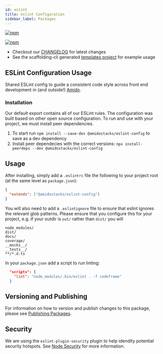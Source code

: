 ```yaml
---
id: eslint
title: eslint Configuration
sidebar_label: Packages
---
```


[![npm](https://img.shields.io/npm/v/@amidostacks/eslint-config)](https://www.npmjs.com/package/@amidostacks/eslint-config)

[![npm](https://img.shields.io/npm/dt/@amidostacks/scaffolding-cli)](https://www.npmjs.com/package/@amidostacks/scaffolding-cli)

- Checkout our [CHANGELOG](./CHANGELOG.md) for latest changes
- See the scaffolding-cli generated
  [templates project](../scaffolding-cli/templates/src/ssr/package.json) for
  example usage

## ESLint Configuration Usage

Shared ESLint config to guide a consistent code style across front end
development in (and outside!) [Amido](https://amido.com).

### Installation

Our default export contains all of our ESLint rules. The configuration was built
based on other open source configuration. To run and use with your project, we
must install peer dependencies.

1. To start run `npm install --save-dev @amidostacks/eslint-config` to save as a
   dev dependency
2. Install peer dependecies with the correct versions:
   `npx install-peerdeps --dev @amidostacks/eslint-config`

## Usage

After installing, simply add a `.eslintrc` file the following to your project
root (at the same level as `package.json`):

```json
{
  "extends": ["@amidostacks/eslint-config"]
}
```

You will also need to add a `.eslintignore` file to ensure that eslint ignores the relevant glob patterns. Please ensure that you configure this for your project, e.g. if your outdir is `out/` rather than `dist/` you will

```text
node_modules/
dist/
docs/
coverage/
__mocks__/
__tests__/
**/*.d.ts
```

In your `package.json` add a script to run linting:

```json
  "scripts": {
    "lint": "node_modules/.bin/eslint . -f codeframe"
  }
```

## Versioning and Publishing

For information on how to version and publish changes to this package, please
see [Publishing Packages](../../docs/publishing.md).

## Security

We are using the `eslint-plugin-security` plugin to help idendity potential
security hotspots. See
[Node Security](https://github.com/nodesecurity/eslint-plugin-security) for more
information.
